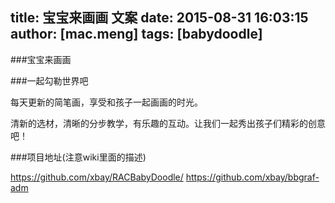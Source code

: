 title: 宝宝来画画 文案
date: 2015-08-31 16:03:15
author: [mac.meng]
tags: [babydoodle]
---
###宝宝来画画

###一起勾勒世界吧

每天更新的简笔画，享受和孩子一起画画的时光。

清新的选材，清晰的分步教学，有乐趣的互动。让我们一起秀出孩子们精彩的创意吧！

###项目地址(注意wiki里面的描述)

https://github.com/xbay/RACBabyDoodle/
https://github.com/xbay/bbgraf-adm
